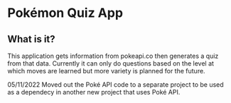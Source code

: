 # Pokémon Quiz App

## What is it?
This application gets information from pokeapi.co then generates a quiz from 
that data.
Currently it can only do questions based on the level at which moves are 
learned but more variety is planned for the future.

05/11/2022
Moved out the Poké API code to a separate project to be used as a dependecy in 
another new project that uses Poké API.
